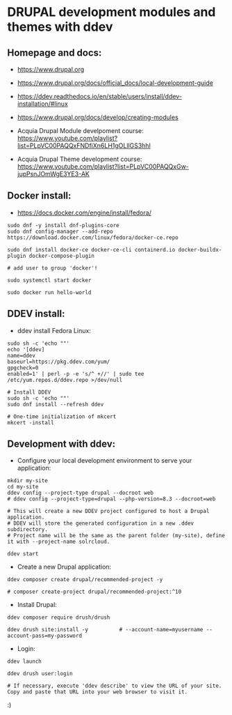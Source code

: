 # DRUPAL development modules and themes with ddev



## Homepage and docs:

 - https://www.drupal.org
 - https://www.drupal.org/docs/official_docs/local-development-guide
 - https://ddev.readthedocs.io/en/stable/users/install/ddev-installation/#linux

 - https://www.drupal.org/docs/develop/creating-modules

 - Acquia Drupal Module develpoment course:
   https://www.youtube.com/playlist?list=PLpVC00PAQQxFNDfiXn6LH1gOLllGS3hhl

 - Acquia Drupal Theme development course:
   https://www.youtube.com/playlist?list=PLpVC00PAQQxGw-jupPsnJOmWgE3YE3-AK



## Docker install:

 - https://docs.docker.com/engine/install/fedora/

```
sudo dnf -y install dnf-plugins-core
sudo dnf config-manager --add-repo https://download.docker.com/linux/fedora/docker-ce.repo

sudo dnf install docker-ce docker-ce-cli containerd.io docker-buildx-plugin docker-compose-plugin

# add user to group 'docker'!

sudo systemctl start docker

sudo docker run hello-world
```



## DDEV install:

 - ddev install Fedora Linux:

```
sudo sh -c 'echo ""'
echo '[ddev]
name=ddev
baseurl=https://pkg.ddev.com/yum/
gpgcheck=0
enabled=1' | perl -p -e 's/^ +//' | sudo tee /etc/yum.repos.d/ddev.repo >/dev/null

# Install DDEV
sudo sh -c 'echo ""'
sudo dnf install --refresh ddev

# One-time initialization of mkcert
mkcert -install
```



## Development with ddev:

 - Configure your local development environment to serve your application:
```
mkdir my-site
cd my-site
ddev config --project-type drupal --docroot web
# ddev config --project-type=drupal --php-version=8.3 --docroot=web

# This will create a new DDEV project configured to host a Drupal application.
# DDEV will store the generated configuration in a new .ddev subdirectory.
# Project name will be the same as the parent folder (my-site), define it with --project-name solrcloud.

ddev start
```

 - Create a new Drupal application:
```
ddev composer create drupal/recommended-project -y

# composer create-project drupal/recommended-project:^10
```

 - Install Drupal:
```
ddev composer require drush/drush

ddev drush site:install -y          # --account-name=myusername --account-pass=my-password
```

 - Login:
```
ddev launch

ddev drush user:login

# If necessary, execute 'ddev describe' to view the URL of your site. Copy and paste that URL into your web browser to visit it.
```







:)

